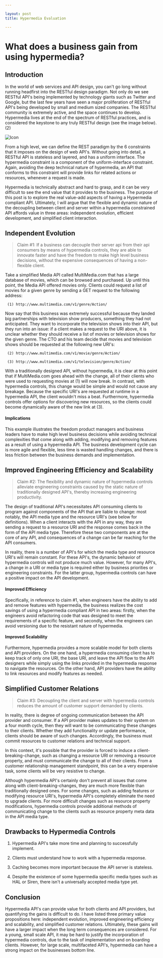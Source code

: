 ```yaml
---

layout: post
title: Hypermedia Evaluation

---
```


# What does a business gain from using hypermedia?
## Introduction
In the world of web services and API design, you can't go long without running headfirst into the RESTful design paradigm.  Not only do we see RESTful API's being implemented by technology giants such as Twitter and Google, but the last few years have seen a major proliferation of RESTful API's being developed by small and medium sized companies.  The RESTful community is extremely active, and the space continues to develop.  Hypermedia lives at the end of the spectrum of RESTful practices, and is considered the keystone to any truly RESTful design (see the image below).  (2) 

 ![Icon](http://www.desmondrduggan.com/hypermedia.png "Hypermedia Spectrum")

From a high level, we can define the REST paradigm by the 6 constraints that it imposes on the design of web API's.  Without going into detail, a RESTful API is stateless and layered, and has a uniform interface.  The hypermedia constraint is a component of the uniform-interface constraint.  Again, avoiding the deep technical nature of hypermedia, an API that conforms to this constraint will provide links for related actions or resources, whenever a request is made. 

Hypermedia is technically abstract and hard to grasp, and it can be very difficult to see the end value that it provides to the business.  The purpose of this post is to explore the real value-add aspects of having a Hypermedia compliant API.  Ultimately, I will argue that the flexible and dynamic nature of the decoupling between client and server within a hypermedia constrained API affords value in three areas: independent evolution, efficient development, and simplified client interaction.  

## Independent Evolution
> Claim #1: If a business can decouple their server api from their api consumers by means of hypermedia controls, they are able to innovate faster and have the freedom to make high level business decisions, without the expensive consequences of having a non-flexible client.  

Take a simplified Media API called MultiMedia.com that has a large database of movies, which can be browsed and purchased.  Up until this point, the Media API offered movies only.  Clients could request a list of movies for a given genre by sending a GET request to the following address: 

     (1) http://www.multimedia.com/v1/genre/Action/

Now say that this business was extremely successful because they landed big partnerships with television show producers, something they had not anticipated.  They want to incorporate the television shows into their API, but they run into an issue: if a client makes a request to the URI above, it is unclear whether they should receive a list of movies or television shows for the given genre.  The CTO and his team decide that movies and television shows should be requested at the following new URI's: 
     
     (2) http://www.multimedia.com/v1/movie/genre/Action/

     (3) http://www.multimedia.com/v1/television/genre/Action/

With a traditionally designed API, without hypermedia, it is clear at this point that if MultiMedia.com goes ahead with the change, all of their clients who were used to requesting movies at (1) will now break.  In contrast, with hypermedia controls, this change would be simple and would not cause any breakage.  Because the specific URI's are requested at runtime in a hypermedia API, the client wouldn't miss a beat.  Furthermore, hypermedia controls offer options for discovering new resources, so the clients could become dynamically aware of the new link at (3).  

#### Implications
This example illustrates the freedom product managers and business leaders have to make high level business decisions while avoiding technical complexities that come along with adding, modifying and removing features as a result of using a hypermedia API.  The business development cycle can is more agile and flexible, less time is wasted handling changes, and there is less friction between the business demands and implementation.  

## Improved Engineering Efficiency and Scalability
> Claim #2: The flexibility and dynamic nature of hypermedia controls alleviate engineering constraints caused by the static nature of traditionally designed API's, thereby increasing engineering productivity.  

The design of traditional API's necessitates API consuming clients to program against components of the API that are liable to change: most notably, the API media type and the resource URI's (see below for definitions).  When a client interacts with the API in any way, they are sending a request to a resource URI and the response comes back in the form of the API media type.  Therefore these two components are at the core of any API, and consequences of a change can be far reaching for the API consumers.  

In reality, there is a number of API's for which the media type and resource URI's will remain constant.  For these API's, the dynamic behavior of hypermedia controls will not produce much value.  However, for many API's, a change in a URI or media type is required either by business priorities or engineering constraints.  For the latter group, hypermedia controls can have a positive impact on the API development.  

#### Improved Efficiency
Specifically, in reference to claim #1, when engineers have the ability to add and remove features with hypermedia, the business realizes the cost savings of using a hypermedia compliant API in two areas: firstly, when the engineers avoid refactoring code that was designed to meet the requirements of a specific feature, and secondly, when the engineers can avoid versioning due to the resistant nature of hypermedia.  

#### Improved Scalability
Furthermore, hypermedia provides a more scalable model for both clients and API providers.  On the one hand, a hypermedia consuming client has to keep track of only one URI, the base URI, and leave the API flow to the API designers while simply using the links provided in the hypermedia response to navigate the resources.  On the other hand, API providers have the ability to link resources and modify features as needed.  


## Simplified Customer Relations
> Claim #3: Decoupling the client and server with hypermedia controls reduces the amount of customer support demanded by clients.  

In reality, there is degree of ongoing communication between the API provider and consumer.  If a API provider makes updates to their system on a four month cycle, then they will want to be communicating these changes to their clients.  Whether they add functionality or update performance, clients should be aware of such changes.  Accordingly, the business must commit resources to customer relations and technical support.  

In this context, it's possible that the provider is forced to induce a client-breaking-change, such as changing a resource URI or removing a resource property, and must communicate the change to all of their clients.  From a customer relationship management standpoint, this can be a very expensive task, some clients will be very resistive to change.  

Although hypermedia API's certainly don't prevent all issues that come along with client-breaking-changes, they are much more flexible than traditionally designed ones.  For some changes, such as adding features or modifying resource URI's, hypermedia API's completely eliminate the need to upgrade clients.  For more difficult changes such as resource property modifications, hypermedia controls provide additional methods of communicating change to the clients such as resource property meta data in the API media type.  


## Drawbacks to Hypermedia Controls
1. Hypermedia API's take more time and planning to successfully implement.  

2. Clients must understand how to work with a hypermedia response. 

3. Caching becomes more important because the API server is stateless. 

4. Despite the existence of some hypermedia specific media types such as HAL or Siren, there isn't a universally accepted media type yet.  


## Conclusion
Hypermedia API's can provide value for both clients and API providers, but quantifying the gains is difficult to do.  I have listed three primary value propositions here: independent evolution, improved engineering efficiency and scalability, and simplified customer relations.  Ultimately, these gains will have a larger impact when the long term consequences are considered.  For a young, small scale API, it may be hard to justify the incorporation of hypermedia controls, due to the task of implementation and on boarding clients.  However, for large scale, multifaceted API's, hypermedia can have a strong impact on the businesses bottom line.  
